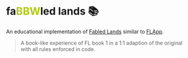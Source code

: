 # fa<span style="color:#b1c800">BBW</span>led lands 📚

An educational implementation of [Fabled Lands](https://en.wikipedia.org/wiki/Fabled_Lands) similar to [FLApp](https://flapp.sourceforge.net/).

> A book-like experience of FL book 1 in a 1:1 adaption of the original with all rules enforced in code.


